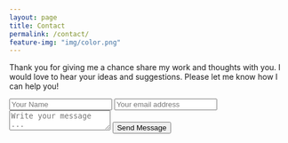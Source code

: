 ```yaml
---
layout: page
title: Contact
permalink: /contact/
feature-img: "img/color.png"
---
```


Thank you for giving me a chance share my work and thoughts with you. I would love to hear your ideas and suggestions. Please let me know how I can help you!

<form action="https://getsimpleform.com/messages?form_api_token=" method="post">
  <!-- the redirect_to is optional, the form will redirect to the referrer on submission -->
  <input type='hidden' name='redirect_to' value='full-url/thank-you/' />
  <input type='text' name='name' placeholder='Your Name' />
  <input type='email' name='email' placeholder='Your email address' />
  <textarea name='message' placeholder='Write your message ...'></textarea>
  <input type='submit' value='Send Message' />
</form>
